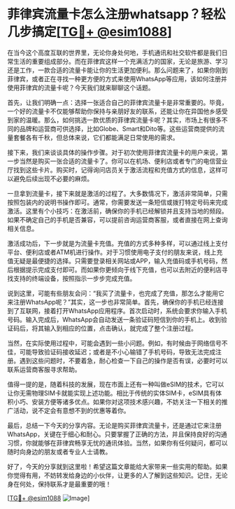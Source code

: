 # 菲律宾流量卡怎么注册whatsapp？轻松几步搞定[[TG💪+ @esim1088](https://t.me/s/esim1088)]

在当今这个高度互联的世界里，无论你身处何地，手机通讯和社交软件都是我们日常生活的重要组成部分。而在菲律宾这样一个充满活力的国家，无论是旅游、学习还是工作，一款合适的流量卡能让你的生活更加便利。那么问题来了，如果你刚到菲律宾，或者正在寻找一种更方便的方式来使用WhatsApp等应用，该如何注册并使用菲律宾的流量卡呢？今天我们就来聊聊这个话题。

首先，让我们明确一点：选择一张适合自己的菲律宾流量卡是非常重要的。毕竟，一个好的流量卡不仅能够帮助你保持与亲朋好友的联系，还能让你在异国他乡感受到家的温暖。那么，如何挑选一款优质的菲律宾流量卡呢？其实，市场上有很多不同的品牌和运营商可供选择，比如Globe、Smart和Dito等。这些运营商提供的流量套餐各有千秋，但总体来说，它们都能满足日常使用的需求。

接下来，我们来谈谈具体的操作步骤。对于初次使用菲律宾流量卡的用户来说，第一步当然是购买一张合适的流量卡了。你可以在机场、便利店或者专门的电信营业厅找到这些卡片。购买时，记得询问店员关于激活流程和充值方式的信息，这样可以避免后续出现不必要的麻烦。

一旦拿到流量卡，接下来就是激活的过程了。大多数情况下，激活非常简单，只需按照包装内的说明书操作即可。通常，你需要发送一条短信或拨打特定号码来完成激活。这里有个小技巧：在激活前，确保你的手机已经解锁并且支持当地的频段。如果不确定自己的手机是否兼容，可以提前咨询运营商客服，或者直接在网上查询相关信息。

激活成功后，下一步就是为流量卡充值。充值的方式多种多样，可以通过线上支付平台、便利店或者ATM机进行操作。对于习惯使用电子支付的朋友来说，线上充值无疑是最便捷的选择。只需要登录相关网站或APP，输入充值码或手机号码，然后根据提示完成支付即可。而如果你更倾向于线下充值，也可以去附近的便利店寻找支持的终端设备，按照指示一步步完成充值。

说到这里，可能有些朋友会问：“我买了流量卡，也完成了充值，那怎么才能用它来注册WhatsApp呢？”其实，这一步也非常简单。首先，确保你的手机已经连接到了互联网，接着打开WhatsApp应用程序。首次启动时，系统会要求你输入手机号码。输入完成后，WhatsApp会自动发送一条验证码短信到你的手机上。收到验证码后，将其输入到相应的位置，点击确认，就完成了整个注册过程。

当然，在实际使用过程中，可能会遇到一些小问题。例如，有时候由于网络信号不佳，可能导致验证码接收延迟；或者是不小心输错了手机号码，导致无法完成注册。遇到这些问题时，不要着急，耐心检查一下自己的操作是否有误，必要时可以联系运营商客服寻求帮助。

值得一提的是，随着科技的发展，现在市面上还有一种叫做eSIM的技术，它可以让你无需物理SIM卡就能实现上述功能。相比于传统的实体SIM卡，eSIM具有体积小巧、安装方便等诸多优点。如果你对这项技术感兴趣，不妨关注一下相关的推广活动，说不定会有意想不到的优惠等着你。

最后，总结一下今天的分享内容。无论是购买菲律宾流量卡，还是通过它来注册WhatsApp，关键在于细心和耐心。只要掌握了正确的方法，并且保持良好的沟通习惯，你就能够在菲律宾畅享无忧的通讯体验。当然，如果你有任何疑问，都可以随时向身边的朋友或者专业人士请教。

好了，今天的分享就到这里啦！希望这篇文章能给大家带来一些实用的帮助。如果你觉得有用，不妨转发给身边的小伙伴，让更多的人了解到这些知识。记住，无论身在何处，保持联系才是最重要的哦！

[[TG💪+ @esim1088](https://t.me/s/esim1088) ![Image](https://i.postimg.cc/4NQfJmqS/Snipaste-2025-05-13-00-14-12.png)]
